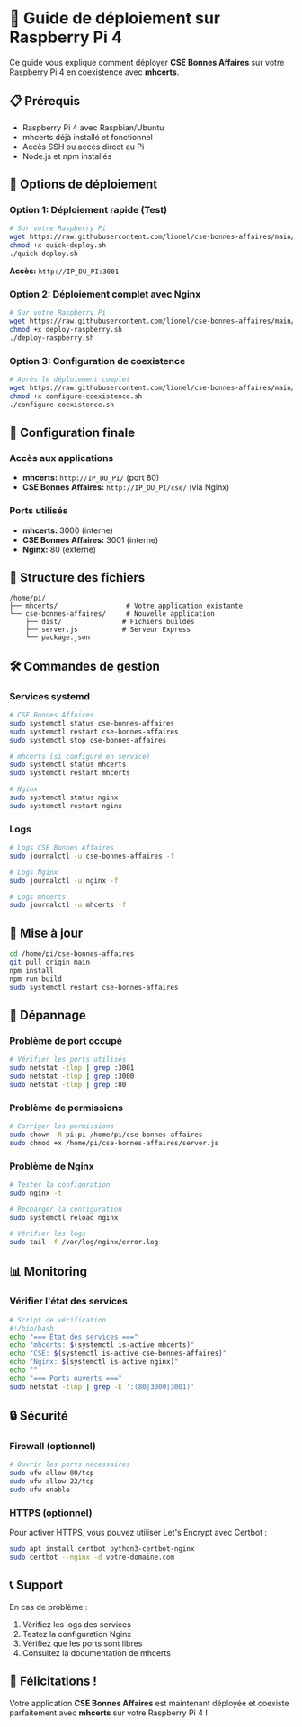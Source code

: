 # 🚀 Guide de déploiement sur Raspberry Pi 4

Ce guide vous explique comment déployer **CSE Bonnes Affaires** sur votre Raspberry Pi 4 en coexistence avec **mhcerts**.

## 📋 Prérequis

- Raspberry Pi 4 avec Raspbian/Ubuntu
- mhcerts déjà installé et fonctionnel
- Accès SSH ou accès direct au Pi
- Node.js et npm installés

## 🎯 Options de déploiement

### Option 1: Déploiement rapide (Test)

```bash
# Sur votre Raspberry Pi
wget https://raw.githubusercontent.com/lionel/cse-bonnes-affaires/main/quick-deploy.sh
chmod +x quick-deploy.sh
./quick-deploy.sh
```

**Accès:** `http://IP_DU_PI:3001`

### Option 2: Déploiement complet avec Nginx

```bash
# Sur votre Raspberry Pi
wget https://raw.githubusercontent.com/lionel/cse-bonnes-affaires/main/deploy-raspberry.sh
chmod +x deploy-raspberry.sh
./deploy-raspberry.sh
```

### Option 3: Configuration de coexistence

```bash
# Après le déploiement complet
wget https://raw.githubusercontent.com/lionel/cse-bonnes-affaires/main/configure-coexistence.sh
chmod +x configure-coexistence.sh
./configure-coexistence.sh
```

## 🔧 Configuration finale

### Accès aux applications

- **mhcerts:** `http://IP_DU_PI/` (port 80)
- **CSE Bonnes Affaires:** `http://IP_DU_PI/cse/` (via Nginx)

### Ports utilisés

- **mhcerts:** 3000 (interne)
- **CSE Bonnes Affaires:** 3001 (interne)
- **Nginx:** 80 (externe)

## 📁 Structure des fichiers

```
/home/pi/
├── mhcerts/                 # Votre application existante
└── cse-bonnes-affaires/     # Nouvelle application
    ├── dist/               # Fichiers buildés
    ├── server.js           # Serveur Express
    └── package.json
```

## 🛠️ Commandes de gestion

### Services systemd

```bash
# CSE Bonnes Affaires
sudo systemctl status cse-bonnes-affaires
sudo systemctl restart cse-bonnes-affaires
sudo systemctl stop cse-bonnes-affaires

# mhcerts (si configuré en service)
sudo systemctl status mhcerts
sudo systemctl restart mhcerts

# Nginx
sudo systemctl status nginx
sudo systemctl restart nginx
```

### Logs

```bash
# Logs CSE Bonnes Affaires
sudo journalctl -u cse-bonnes-affaires -f

# Logs Nginx
sudo journalctl -u nginx -f

# Logs mhcerts
sudo journalctl -u mhcerts -f
```

## 🔄 Mise à jour

```bash
cd /home/pi/cse-bonnes-affaires
git pull origin main
npm install
npm run build
sudo systemctl restart cse-bonnes-affaires
```

## 🐛 Dépannage

### Problème de port occupé

```bash
# Vérifier les ports utilisés
sudo netstat -tlnp | grep :3001
sudo netstat -tlnp | grep :3000
sudo netstat -tlnp | grep :80
```

### Problème de permissions

```bash
# Corriger les permissions
sudo chown -R pi:pi /home/pi/cse-bonnes-affaires
sudo chmod +x /home/pi/cse-bonnes-affaires/server.js
```

### Problème de Nginx

```bash
# Tester la configuration
sudo nginx -t

# Recharger la configuration
sudo systemctl reload nginx

# Vérifier les logs
sudo tail -f /var/log/nginx/error.log
```

## 📊 Monitoring

### Vérifier l'état des services

```bash
# Script de vérification
#!/bin/bash
echo "=== État des services ==="
echo "mhcerts: $(systemctl is-active mhcerts)"
echo "CSE: $(systemctl is-active cse-bonnes-affaires)"
echo "Nginx: $(systemctl is-active nginx)"
echo ""
echo "=== Ports ouverts ==="
sudo netstat -tlnp | grep -E ':(80|3000|3001)'
```

## 🔒 Sécurité

### Firewall (optionnel)

```bash
# Ouvrir les ports nécessaires
sudo ufw allow 80/tcp
sudo ufw allow 22/tcp
sudo ufw enable
```

### HTTPS (optionnel)

Pour activer HTTPS, vous pouvez utiliser Let's Encrypt avec Certbot :

```bash
sudo apt install certbot python3-certbot-nginx
sudo certbot --nginx -d votre-domaine.com
```

## 📞 Support

En cas de problème :

1. Vérifiez les logs des services
2. Testez la configuration Nginx
3. Vérifiez que les ports sont libres
4. Consultez la documentation de mhcerts

## 🎉 Félicitations !

Votre application **CSE Bonnes Affaires** est maintenant déployée et coexiste parfaitement avec **mhcerts** sur votre Raspberry Pi 4 !
